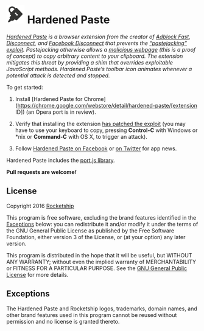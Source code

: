 # ![Logo](assets/logo.gif) Hardened Paste

*[Hardened Paste](http://hardenedpaste.com/) is a browser extension from the
creator of [Adblock Fast](https://github.com/rocketshipapps/adblockfast),
[Disconnect](http://techcrunch.com/2010/12/13/former-googler-launches-disconnect-browser-extension-that-disables-third-party-data-tracking/),
and
[Facebook Disconnect](http://techcrunch.com/2010/10/20/google-facebook-disconnec/)
that prevents the
[“pastejacking” exploit](https://github.com/dxa4481/Pastejacking). Pastejacking
otherwise allows a [malicious webpage](https://security.love/Pastejacking/)
(this is a proof of concept) to copy arbitrary content to your clipboard. The
extension mitigates this threat by providing a shim that overrides exploitable
JavaScript methods. Hardened Paste’s toolbar icon animates whenever a potential
attack is detected and stopped.*

To get started:

1. Install
[Hardened Paste for Chrome](https://chrome.google.com/webstore/detail/hardened-paste/[extension ID])
(an Opera port is in review).

2. Verify that installing the extension
[has patched the exploit](https://security.love/Pastejacking/) (you may have to
use your keyboard to copy, pressing **Control-C** with Windows or \*nix or
**Command-C** with OS X, to trigger an attack).

3. Follow [Hardened Paste on Facebook](https://www.facebook.com/hardenedpaste)
or [on Twitter](https://twitter.com/hardenedpaste) for app news.

Hardened Paste includes the
[port.js library](https://github.com/oldestlivingboy/port).

**Pull requests are welcome<em>!</em>**

## License

Copyright 2016 [Rocketship](https://github.com/rocketshipapps)

This program is free software, excluding the brand features identified in the
[Exceptions](#exceptions) below: you can redistribute it and/or modify it under
the terms of the GNU General Public License as published by the Free Software
Foundation, either version 3 of the License, or (at your option) any later
version.

This program is distributed in the hope that it will be useful, but WITHOUT ANY
WARRANTY; without even the implied warranty of MERCHANTABILITY or FITNESS FOR A
PARTICULAR PURPOSE. See the
[GNU General Public License](https://www.gnu.org/licenses/gpl.html) for more
details.

## Exceptions

The Hardened Paste and Rocketship logos, trademarks, domain names, and other
brand features used in this program cannot be reused without permission and no
license is granted thereto.

